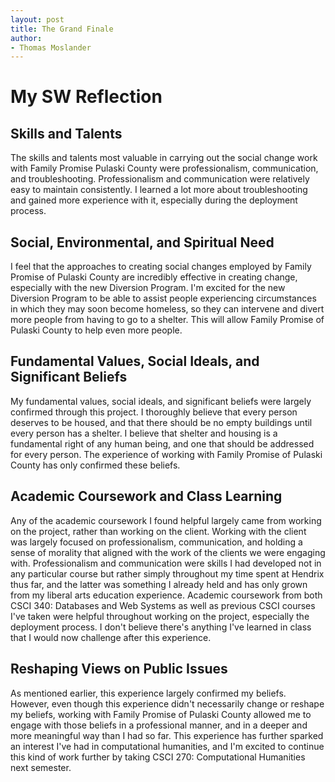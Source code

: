 ```yaml
---
layout: post
title: The Grand Finale
author:
- Thomas Moslander
---
```

# My SW Reflection

## Skills and Talents

The skills and talents most valuable in carrying out the social change work with Family Promise Pulaski County were professionalism, communication, and troubleshooting. Professionalism and communication were relatively easy to maintain consistently. I learned a lot more about troubleshooting and gained more experience with it, especially during the deployment process.

## Social, Environmental, and Spiritual Need

I feel that the approaches to creating social changes employed by Family Promise of Pulaski County are incredibly effective in creating change, especially with the new Diversion Program. I'm excited for the new Diversion Program to be able to assist people experiencing circumstances in which they may soon become homeless, so they can intervene and divert more people from having to go to a shelter. This will allow Family Promise of Pulaski County to help even more people.

## Fundamental Values, Social Ideals, and Significant Beliefs

My fundamental values, social ideals, and significant beliefs were largely confirmed through this project. I thoroughly believe that every person deserves to be housed, and that there should be no empty buildings until every person has a shelter. I believe that shelter and housing is a fundamental right of any human being, and one that should be addressed for every person. The experience of working with Family Promise of Pulaski County has only confirmed these beliefs. 

## Academic Coursework and Class Learning

Any of the academic coursework I found helpful largely came from working on the project, rather than working on the client. Working with the client was largely focused on professionalism, communication, and holding a sense of morality that aligned with the work of the clients we were engaging with. Professionalism and communication were skills I had developed not in any particular course but rather simply throughout my time spent at Hendrix thus far, and the latter was something I already held and has only grown from my liberal arts education experience. Academic coursework from both CSCI 340: Databases and Web Systems as well as previous CSCI courses I've taken were helpful throughout working on the project, especially the deployment process. I don't believe there's anything I've learned in class that I would now challenge after this experience.

## Reshaping Views on Public Issues

As mentioned earlier, this experience largely confirmed my beliefs. However, even though this experience didn't necessarily change or reshape my beliefs, working with Family Promise of Pulaski County allowed me to engage with those beliefs in a professional manner, and in a deeper and more meaningful way than I had so far. This experience has further sparked an interest I've had in computational humanities, and I'm excited to continue this kind of work further by taking CSCI 270: Computational Humanities next semester. 